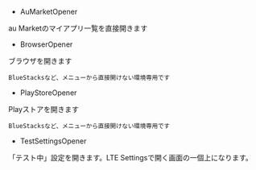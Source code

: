 * AuMarketOpener

au Marketのマイアプリ一覧を直接開きます

* BrowserOpener

ブラウザを開きます

    BlueStacksなど、メニューから直接開けない環境専用です

* PlayStoreOpener

Playストアを開きます

    BlueStacksなど、メニューから直接開けない環境専用です

* TestSettingsOpener

「テスト中」設定を開きます。LTE Settingsで開く画面の一個上になります。